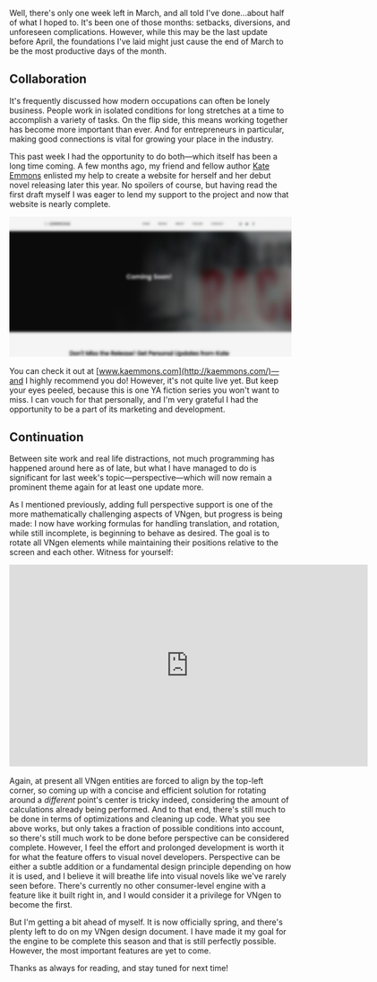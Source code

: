 <!--t Update 06 - Perspective Continued t-->
<!--tag 2017,archive,dev,thinkboxly,updates tag-->
<!--image /content/images/update-06-perspective-continued/update-banner-1-1024x512.jpg image-->
  
Well, there's only one week left in March, and all told I've done...about half of what I hoped to. It's been one of those months: setbacks, diversions, and unforeseen complications. However, while this may be the last update before April, the foundations I've laid might just cause the end of March to be the most productive days of the month.  
  

## Collaboration

It's frequently discussed how modern occupations can often be lonely business. People work in isolated conditions for long stretches at a time to accomplish a variety of tasks. On the flip side, this means working together has become more important than ever. And for entrepreneurs in particular, making good connections is vital for growing your place in the industry.  
  
This past week I had the opportunity to do both—which itself has been a long time coming. A few months ago, my friend and fellow author [Kate Emmons](http://kaemmons.com/) enlisted my help to create a website for herself and her debut novel releasing later this year. No spoilers of course, but having read the first draft myself I was eager to lend my support to the project and now that website is nearly complete.  
  
[![](/content/images/update-06-perspective-continued/preview.jpg)](/content/images/update-06-perspective-continued/preview.jpg)  
  
You can check it out at [www.kaemmons.com](http://kaemmons.com/)—and I highly recommend you do! However, it's not quite live yet. But keep your eyes peeled, because this is one YA fiction series you won't want to miss. I can vouch for that personally, and I'm very grateful I had the opportunity to be a part of its marketing and development.  
  

## Continuation

Between site work and real life distractions, not much programming has happened around here as of late, but what I have managed to do is significant for last week's topic—perspective—which will now remain a prominent theme again for at least one update more.  
  
As I mentioned previously, adding full perspective support is one of the more mathematically challenging aspects of VNgen, but progress is being made: I now have working formulas for handling translation, and rotation, while still incomplete, is beginning to behave as desired. The goal is to rotate all VNgen elements while maintaining their positions relative to the screen and each other. Witness for yourself:  
  

<iframe src="https://gfycat.com/ifr/BountifulPleasingBallpython" frameborder="0" scrolling="no" width="640" height="360" allowfullscreen></iframe>

  
  
Again, at present all VNgen entities are forced to align by the top-left corner, so coming up with a concise and efficient solution for rotating around a _different_ point's center is tricky indeed, considering the amount of calculations already being performed. And to that end, there's still much to be done in terms of optimizations and cleaning up code. What you see above works, but only takes a fraction of possible conditions into account, so there's still much work to be done before perspective can be considered complete. However, I feel the effort and prolonged development is worth it for what the feature offers to visual novel developers. Perspective can be either a subtle addition or a fundamental design principle depending on how it is used, and I believe it will breathe life into visual novels like we've rarely seen before. There's currently no other consumer-level engine with a feature like it built right in, and I would consider it a privilege for VNgen to become the first.  
  
But I'm getting a bit ahead of myself. It is now officially spring, and there's plenty left to do on my VNgen design document. I have made it my goal for the engine to be complete this season and that is still perfectly possible. However, the most important features are yet to come.  
  
Thanks as always for reading, and stay tuned for next time!
